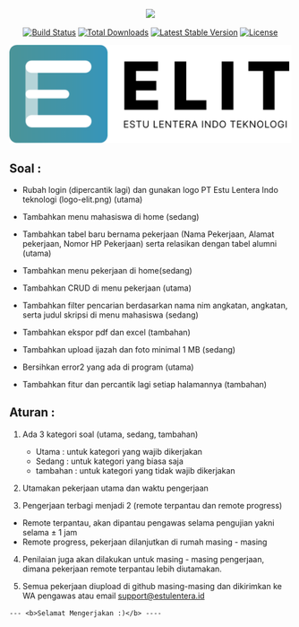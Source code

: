 <p align="center"><img src="https://laravel.com/assets/img/components/logo-laravel.svg"></p>

<p align="center">
<a href="https://travis-ci.org/laravel/framework"><img src="https://travis-ci.org/laravel/framework.svg" alt="Build Status"></a>
<a href="https://packagist.org/packages/laravel/framework"><img src="https://poser.pugx.org/laravel/framework/d/total.svg" alt="Total Downloads"></a>
<a href="https://packagist.org/packages/laravel/framework"><img src="https://poser.pugx.org/laravel/framework/v/stable.svg" alt="Latest Stable Version"></a>
<a href="https://packagist.org/packages/laravel/framework"><img src="https://poser.pugx.org/laravel/framework/license.svg" alt="License"></a>
</p>

<p align="center">

 <img src="logo-elit.png" alt="Logo ELIT" class="center"> 
</p>



## Soal :

- Rubah login (dipercantik lagi) dan gunakan logo PT Estu Lentera Indo teknologi (logo-elit.png) (utama)

- Tambahkan menu mahasiswa di home (sedang)

- Tambahkan tabel baru bernama pekerjaan (Nama Pekerjaan, Alamat pekerjaan, Nomor HP Pekerjaan) serta relasikan dengan tabel alumni
(utama)

- Tambahkan menu pekerjaan di home(sedang)

- Tambahkan CRUD di menu pekerjaan (utama)

- Tambahkan filter pencarian berdasarkan nama nim angkatan, angkatan, serta judul skripsi di menu mahasiswa (sedang)

- Tambahkan ekspor pdf dan excel (tambahan)

- Tambahkan upload ijazah dan foto minimal 1 MB (sedang)

- Bersihkan error2 yang ada di program (utama)

- Tambahkan fitur dan percantik lagi setiap halamannya (tambahan)

## Aturan :

1. Ada 3 kategori soal (utama, sedang, tambahan) 
   - Utama : untuk kategori yang wajib dikerjakan
   - Sedang : untuk kategori yang biasa saja
   - tambahan : untuk kategori yang tidak wajib dikerjakan
   
2. Utamakan pekerjaan utama dan waktu pengerjaan

3. Pengerjaan terbagi menjadi 2 (remote terpantau dan remote progress)

  - Remote terpantau, akan dipantau pengawas selama pengujian yakni selama ± 1 jam
  - Remote progress, pekerjaan dilanjutkan di rumah masing - masing 
  
4. Penilaian juga akan dilakukan untuk masing - masing pengerjaan, dimana pekerjaan remote terpantau lebih diutamakan.

5. Semua pekerjaan diupload di github masing-masing dan dikirimkan ke WA pengawas atau email support@estulentera.id

<p align="center">

	--- <b>Selamat Mengerjakan :)</b> ----
</p>


